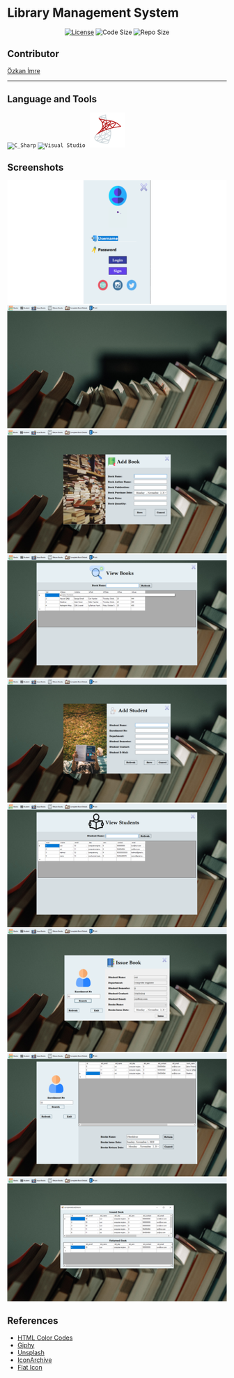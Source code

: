 # Library Management System

<div align="center">
   <a href="https://github.com/iamruveyda/Library-Managment-System/blob/master/LICENSE"><img alt="License" src="https://img.shields.io/github/license/iamruveyda/Library-Managment-System"></a>
   <a><img alt="Code Size" src="https://img.shields.io/github/languages/code-size/iamruveyda/Library-Managment-System"></a>
   <a><img alt="Repo Size" src="https://img.shields.io/github/repo-size/iamruveyda/Library-Managment-System"></a>
</div>

## Contributor

 [Özkan İmre](https://github.com/ozkanimre)
 
  <hr>
 
## Language and Tools

<code><img height="80" title="C_Sharp" src="https://github.com/iamruveyda/iamruveyda/blob/master/img/C_Sharp.png?raw=true"></code>
<code><img height="80" title="Visual Studio " src="https://github.com/iamruveyda/iamruveyda/blob/master/img/visual_studio.png?raw=true"></code>
<code><img height="80" title="Visual Studio " src="https://raw.githubusercontent.com/iamruveyda/images/97b3edb20319c172085b7cd8168b939104ad61a4/Languages%20and%20Tools/microsoft-sql-server.svg"></code>

## Screenshots

<div align="center">
    <a><img  weight="60" src="https://github.com/iamruveyda/Library-Managment-System/blob/main/images/ScreenShots/01.png?raw=true"></a>
    <a><img  weight="60" src="https://github.com/iamruveyda/Library-Managment-System/blob/main/images/ScreenShots/02.png?raw=true"></a>
	<a><img  weight="60" src="https://github.com/iamruveyda/Library-Managment-System/blob/main/images/ScreenShots/03.png?raw=true"></a>
	<a><img  weight="60" src="https://github.com/iamruveyda/Library-Managment-System/blob/main/images/ScreenShots/04.png?raw=true"></a>
	<a><img  weight="60" src="https://github.com/iamruveyda/Library-Managment-System/blob/main/images/ScreenShots/05.png?raw=true"></a>
	<a><img  weight="60" src="https://github.com/iamruveyda/Library-Managment-System/blob/main/images/ScreenShots/06.png?raw=true"></a>
	<a><img  weight="60" src="https://github.com/iamruveyda/Library-Managment-System/blob/main/images/ScreenShots/07.png?raw=true"></a>
	<a><img  weight="60" src="https://github.com/iamruveyda/Library-Managment-System/blob/main/images/ScreenShots/08.png?raw=true"></a>
	<a><img  weight="60" src="https://github.com/iamruveyda/Library-Managment-System/blob/main/images/ScreenShots/09.png?raw=true"></a>
</div>

## References

- [HTML Color Codes](https://htmlcolorcodes.com/)
- [Giphy](https://giphy.com/)
- [Unsplash](https://unsplash.com/)
- [IconArchive](https://iconarchive.com/)
- [Flat Icon](https://www.flaticon.com/)
